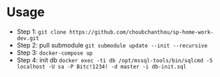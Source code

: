 # Usage

  - Step 1: `git clone https://github.com/choubchanthou/sp-home-work-dev.git` 
  - Step 2: pull submodule `git submodule update --init --recursive`
  - Step 3: `docker-compose up`
  - Step 4: init db `docker exec -ti db /opt/mssql-tools/bin/sqlcmd -S localhost -U sa -P Bitc!1234! -d master -i db-init.sql`